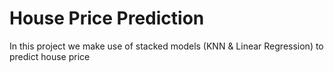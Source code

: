 # House Price Prediction
 In this project we make use of stacked models (KNN & Linear Regression) to predict house price
